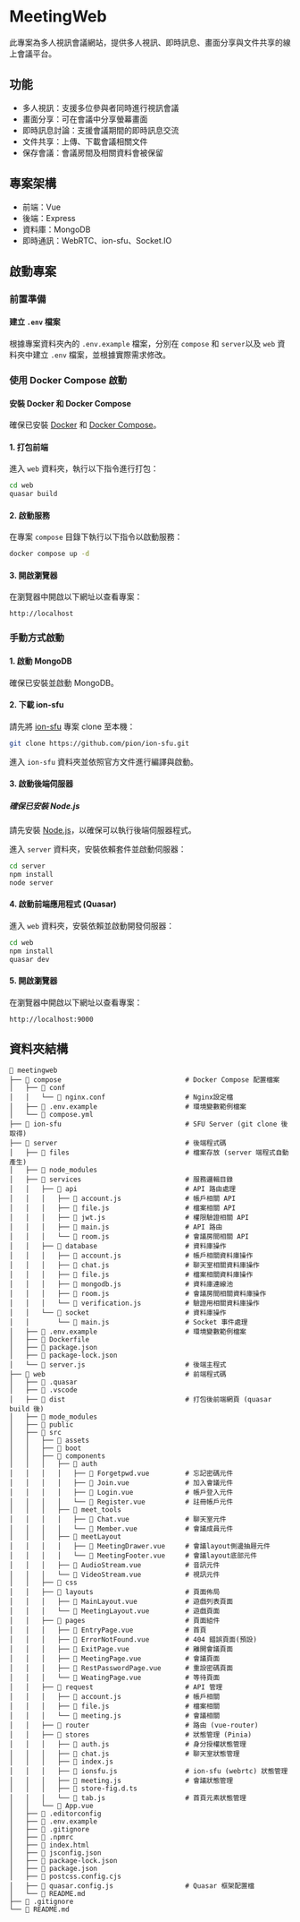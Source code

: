 # MeetingWeb

此專案為多人視訊會議網站，提供多人視訊、即時訊息、畫面分享與文件共享的線上會議平台。

## 功能

- 多人視訊：支援多位參與者同時進行視訊會議
- 畫面分享：可在會議中分享螢幕畫面
- 即時訊息討論：支援會議期間的即時訊息交流
- 文件共享：上傳、下載會議相關文件
- 保存會議：會議房間及相關資料會被保留

## 專案架構

- 前端：Vue  
- 後端：Express  
- 資料庫：MongoDB  
- 即時通訊：WebRTC、ion-sfu、Socket.IO

## 啟動專案

### 前置準備

#### 建立 `.env` 檔案
根據專案資料夾內的 `.env.example` 檔案，分別在 `compose` 和 `server`以及 `web` 資料夾中建立 `.env` 檔案，並根據實際需求修改。

### 使用 Docker Compose 啟動

#### 安裝 Docker 和 Docker Compose
確保已安裝 [Docker](https://www.docker.com/) 和 [Docker Compose](https://docs.docker.com/compose/)。

#### 1. 打包前端
進入 `web` 資料夾，執行以下指令進行打包：
```bash
cd web
quasar build
```

#### 2. 啟動服務
在專案 `compose` 目錄下執行以下指令以啟動服務：
```bash
docker compose up -d
```

#### 3. 開啟瀏覽器
在瀏覽器中開啟以下網址以查看專案：
```
http://localhost
```
### 手動方式啟動

#### 1. 啟動 MongoDB
確保已安裝並啟動 MongoDB。

#### 2. 下載 ion-sfu

請先將 [ion-sfu](https://github.com/ionorg/ion-sfu) 專案 clone 至本機：

```bash
git clone https://github.com/pion/ion-sfu.git
```

進入 `ion-sfu` 資料夾並依照官方文件進行編譯與啟動。

#### 3. 啟動後端伺服器

##### 確保已安裝 Node.js
請先安裝 [Node.js](https://nodejs.org/)，以確保可以執行後端伺服器程式。

進入 `server` 資料夾，安裝依賴套件並啟動伺服器：
```bash
cd server
npm install
node server
```

#### 4. 啟動前端應用程式 (Quasar)
進入 `web` 資料夾，安裝依賴並啟動開發伺服器：
```bash
cd web
npm install
quasar dev
```

#### 5. 開啟瀏覽器
在瀏覽器中開啟以下網址以查看專案：
```
http://localhost:9000
```

## 資料夾結構

```
📂 meetingweb
├── 📂 compose                               # Docker Compose 配置檔案
│   ├── 📂 conf
│   │   └── 📄 nginx.conf                    # Nginx設定檔
│   ├── 📄 .env.example                      # 環境變數範例檔案
│   └── 📄 compose.yml
├── 📂 ion-sfu                               # SFU Server (git clone 後取得)
├── 📂 server                                # 後端程式碼
│   ├── 📂 files                             # 檔案存放 (server 端程式自動產生)
│   ├── 📂 node_modules
│   ├── 📂 services                          # 服務邏輯目錄
│   │   ├── 📂 api                           # API 路由處理
│   │   │   ├── 📄 account.js                # 帳戶相關 API
│   │   │   ├── 📄 file.js                   # 檔案相關 API
│   │   │   ├── 📄 jwt.js                    # 權限驗證相關 API
│   │   │   ├── 📄 main.js                   # API 路由
│   │   │   └── 📄 room.js                   # 會議房間相關 API
│   │   ├── 📂 database                      # 資料庫操作
│   │   │   ├── 📄 account.js                # 帳戶相關資料庫操作
│   │   │   ├── 📄 chat.js                   # 聊天室相關資料庫操作
│   │   │   ├── 📄 file.js                   # 檔案相關資料庫操作
│   │   │   ├── 📄 mongodb.js                # 資料庫連線池
│   │   │   ├── 📄 room.js                   # 會議房間相關資料庫操作
│   │   │   └── 📄 verification.js           # 驗證用相關資料庫操作
│   │   └── 📂 socket                        # 資料庫操作
│   │       └── 📄 main.js                   # Socket 事件處理
│   ├── 📄 .env.example                      # 環境變數範例檔案
│   ├── 📄 Dockerfile                  
│   ├── 📄 package.json                
│   ├── 📄 package-lock.json           
│   └── 📄 server.js                         # 後端主程式
├── 📂 web                                   # 前端程式碼
│   ├── 📂 .quasar
│   ├── 📂 .vscode
│   ├── 📂 dist                              # 打包後前端網頁 (quasar build 後)
│   ├── 📂 mode_modules
│   ├── 📂 public
│   ├── 📂 src
│   │   ├── 📂 assets
│   │   ├── 📂 boot                 
│   │   ├── 📂 components
│   │   │   ├── 📂 auth
│   │   │   │   ├── 📄 Forgetpwd.vue         # 忘記密碼元件
│   │   │   │   ├── 📄 Join.vue              # 加入會議元件
│   │   │   │   ├── 📄 Login.vue             # 帳戶登入元件
│   │   │   │   └── 📄 Register.vue          # 註冊帳戶元件
│   │   │   ├── 📂 meet_tools
│   │   │   │   ├── 📄 Chat.vue              # 聊天室元件
│   │   │   │   └── 📄 Member.vue            # 會議成員元件
│   │   │   ├── 📂 meetLayout
│   │   │   │   ├── 📄 MeetingDrawer.vue     # 會議layout側邊抽屜元件
│   │   │   │   └── 📄 MeetingFooter.vue     # 會議layout底部元件
│   │   │   ├── 📄 AudioStream.vue           # 音訊元件
│   │   │   └── 📄 VideoStream.vue           # 視訊元件
│   │   ├── 📂 css                     
│   │   ├── 📂 layouts                       # 頁面佈局
│   │   │   ├── 📄 MainLayout.vue            # 遊戲列表頁面
│   │   │   └── 📄 MeetingLayout.vue         # 遊戲頁面
│   │   ├── 📂 pages                         # 頁面組件
│   │   │   ├── 📄 EntryPage.vue             # 首頁
│   │   │   ├── 📄 ErrorNotFound.vue         # 404 錯誤頁面(預設)
│   │   │   ├── 📄 ExitPage.vue              # 離開會議頁面
│   │   │   ├── 📄 MeetingPage.vue           # 會議頁面
│   │   │   ├── 📄 RestPasswordPage.vue      # 重設密碼頁面
│   │   │   └── 📄 WeatingPage.vue           # 等待頁面
│   │   ├── 📂 request                       # API 管理
│   │   │   ├── 📄 account.js                # 帳戶相關
│   │   │   ├── 📄 file.js                   # 檔案相關
│   │   │   └── 📄 meeting.js                # 會議相關
│   │   ├── 📂 router                        # 路由 (vue-router)
│   │   ├── 📂 stores                        # 狀態管理 (Pinia)
│   │   │   ├── 📄 auth.js                   # 身分授權狀態管理
│   │   │   ├── 📄 chat.js                   # 聊天室狀態管理
│   │   │   ├── 📄 index.js
│   │   │   ├── 📄 ionsfu.js                 # ion-sfu (webrtc) 狀態管理
│   │   │   ├── 📄 meeting.js                # 會議狀態管理
│   │   │   ├── 📄 store-fig.d.ts
│   │   │   └── 📄 tab.js                    # 首頁元素狀態管理
│   │   └── 📄 App.vue
│   ├── 📄 .editorconfig
│   ├── 📄 .env.example
│   ├── 📄 .gitignore
│   ├── 📄 .npmrc
│   ├── 📄 index.html
│   ├── 📄 jsconfig.json
│   ├── 📄 package-lock.json
│   ├── 📄 package.json
│   ├── 📄 postcss.config.cjs
│   ├── 📄 quasar.config.js                  # Quasar 框架配置檔
│   └── 📄 README.md
├── 📄 .gitignore
└── 📄 README.md
```
